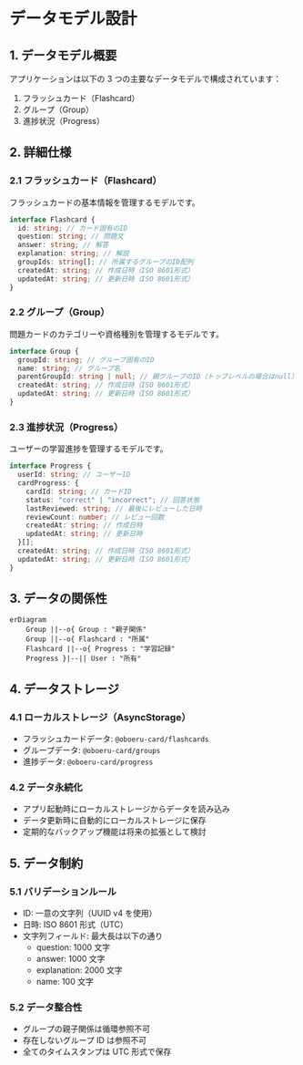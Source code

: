 # データモデル設計

## 1. データモデル概要

アプリケーションは以下の 3 つの主要なデータモデルで構成されています：

1. フラッシュカード（Flashcard）
2. グループ（Group）
3. 進捗状況（Progress）

## 2. 詳細仕様

### 2.1 フラッシュカード（Flashcard）

フラッシュカードの基本情報を管理するモデルです。

```typescript
interface Flashcard {
  id: string; // カード固有のID
  question: string; // 問題文
  answer: string; // 解答
  explanation: string; // 解説
  groupIds: string[]; // 所属するグループのID配列
  createdAt: string; // 作成日時（ISO 8601形式）
  updatedAt: string; // 更新日時（ISO 8601形式）
}
```

### 2.2 グループ（Group）

問題カードのカテゴリーや資格種別を管理するモデルです。

```typescript
interface Group {
  groupId: string; // グループ固有のID
  name: string; // グループ名
  parentGroupId: string | null; // 親グループのID（トップレベルの場合はnull）
  createdAt: string; // 作成日時（ISO 8601形式）
  updatedAt: string; // 更新日時（ISO 8601形式）
}
```

### 2.3 進捗状況（Progress）

ユーザーの学習進捗を管理するモデルです。

```typescript
interface Progress {
  userId: string; // ユーザーID
  cardProgress: {
    cardId: string; // カードID
    status: "correct" | "incorrect"; // 回答状態
    lastReviewed: string; // 最後にレビューした日時
    reviewCount: number; // レビュー回数
    createdAt: string; // 作成日時
    updatedAt: string; // 更新日時
  }[];
  createdAt: string; // 作成日時（ISO 8601形式）
  updatedAt: string; // 更新日時（ISO 8601形式）
}
```

## 3. データの関係性

```mermaid
erDiagram
    Group ||--o{ Group : "親子関係"
    Group ||--o{ Flashcard : "所属"
    Flashcard ||--o{ Progress : "学習記録"
    Progress }|--|| User : "所有"
```

## 4. データストレージ

### 4.1 ローカルストレージ（AsyncStorage）

- フラッシュカードデータ: `@oboeru-card/flashcards`
- グループデータ: `@oboeru-card/groups`
- 進捗データ: `@oboeru-card/progress`

### 4.2 データ永続化

- アプリ起動時にローカルストレージからデータを読み込み
- データ更新時に自動的にローカルストレージに保存
- 定期的なバックアップ機能は将来の拡張として検討

## 5. データ制約

### 5.1 バリデーションルール

- ID: 一意の文字列（UUID v4 を使用）
- 日時: ISO 8601 形式（UTC）
- 文字列フィールド: 最大長は以下の通り
  - question: 1000 文字
  - answer: 1000 文字
  - explanation: 2000 文字
  - name: 100 文字

### 5.2 データ整合性

- グループの親子関係は循環参照不可
- 存在しないグループ ID は参照不可
- 全てのタイムスタンプは UTC 形式で保存
